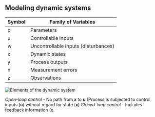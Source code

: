 


## Modeling dynamic systems

|Symbol|Family of Variables |
|--|--|
| p | Parameters |
| u | Controllable inputs |
| w | Uncontrollable inputs (disturbances) |
| x | Dynamic states |
| y | Process outputs |
| n | Measurement errors |
| z | Observations |

![Elements of the dynamic system](https://i.imgur.com/0DrXTYH.png)

*Open-loop control* - No path from **x** to **u** (Process is subjected to control inputs (**u**) without regard for state (**x**)
*Closed-loop control* - Includes feedback information (e.
<!--stackedit_data:
eyJoaXN0b3J5IjpbLTQ1MjYyMTQxNSw3MzA5OTgxMTZdfQ==
-->